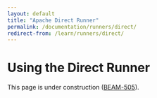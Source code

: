```yaml
---
layout: default
title: "Apache Direct Runner"
permalink: /documentation/runners/direct/
redirect-from: /learn/runners/direct/
---
```

# Using the Direct Runner

This page is under construction ([BEAM-505](https://issues.apache.org/jira/browse/BEAM-505)).
